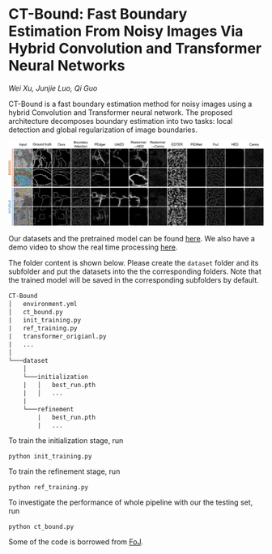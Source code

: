 # CT-Bound: Fast Boundary Estimation From Noisy Images Via Hybrid Convolution and Transformer Neural Networks

*Wei Xu, Junjie Luo, Qi Guo*

CT-Bound is a fast boundary estimation method for noisy images using a hybrid Convolution and Transformer neural network. The proposed architecture decomposes boundary estimation into two tasks: local detection and global regularization of image boundaries. 

![Qualitative comparison](/pic/comparison.png "Qualitative comparison")

Our datasets and the pretrained model can be found <a href="https://drive.google.com/drive/folders/19TFgtBi1XZiea0ilWVbKvpalh4g7k8ZH?usp=drive_link" title="CT-Bound datasets">here</a>. We also have a demo video to show the real time processing <a href="place_holder" title="CT-Bound demo video">here</a>. 

The folder content is shown below. Please create the ``dataset`` folder and its subfolder and put the datasets into the the corresponding folders. Note that the trained model will be saved in the corresponding subfolders by default. 

```
CT-Bound
│   environment.yml
│   ct_bound.py
|   init_training.py
|   ref_training.py
|   transformer_origianl.py
|   ...
│
└───dataset
    │
    └───initialization
    |   │   best_run.pth
    |   │   ...
    |
    └───refinement
        |   best_run.pth
        |   ...
```

To train the initialization stage, run

    python init_training.py

To train the refinement stage, run

    python ref_training.py

To investigate the performance of whole pipeline with our the testing set, run

    python ct_bound.py

Some of the code is borrowed from <a href="https://github.com/dorverbin/fieldofjunctions/tree/main" title="fieldofjunctions">FoJ</a>.